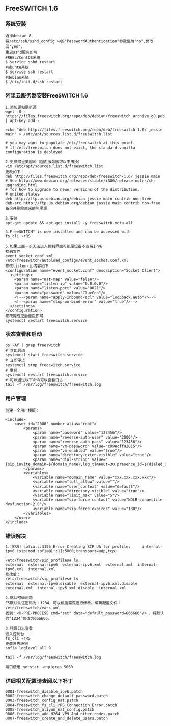 ## FreeSWITCH 1.6
### 系统安装
	选择debian 8
	将/etc/ssh/sshd_config 中的"PasswordAuthentication"参数值为"no",修改回"yes"，
	重启sshd服务即可
	#RHEL/CentOS系统
	$ service sshd restart
	#ubuntu系统
	$ service ssh restart
	#debian系统
	$ /etc/init.d/ssh restart
	
### 阿里云服务器安装FreeSWITCH 1.6
	1.添加源和更新源
	wget -O - https://files.freeswitch.org/repo/deb/debian/freeswitch_archive_g0.pub | apt-key add -
 
	echo "deb http://files.freeswitch.org/repo/deb/freeswitch-1.6/ jessie main" > /etc/apt/sources.list.d/freeswitch.list
 
	# you may want to populate /etc/freeswitch at this point.
	# if /etc/freeswitch does not exist, the standard vanilla configuration is deployed
	
	2.更换阿里美国源（国内服务器可以不用换）
	vim /etc/apt/sources.list.d/freeswitch.list
	更改如下：
	deb http://files.freeswitch.org/repo/deb/freeswitch-1.6/ jessie main
	# See http://www.debian.org/releases/stable/i386/release-notes/ch-upgrading.html
	# for how to upgrade to newer versions of the distribution.
	# united states
	deb http://ftp.us.debian.org/debian jessie main contrib non-free
	deb-src http://ftp.us.debian.org/debian jessie main contrib non-free
	备份并删除原来的阿里源
	
	3.安装
	apt-get update && apt-get install -y freeswitch-meta-all
	
	4.FreeSWITCH™ is now installed and can be accessed with
	fs_cli -rRS
	
	5.如果上面一步无法进入控制界面可能是设备不支持IPv6
	找到文件
	event_socket.conf.xml
	/etc/freeswitch/autoload_configs/event_socket.conf.xml
	修改listen-ip内容如下
	<configuration name="event_socket.conf" description="Socket Client">
	  <settings>
	    <param name="nat-map" value="false"/>
	    <param name="listen-ip" value="0.0.0.0"/>
	    <param name="listen-port" value="8021"/>
	    <param name="password" value="ClueCon"/>
	    <!--<param name="apply-inbound-acl" value="loopback.auto"/>-->
	    <!--<param name="stop-on-bind-error" value="true"/>-->
	  </settings>
	</configuration>
	修改完成之后重启即可
	systemctl restart freeswitch.service
	
### 状态查看和启动
	ps -Af | grep freeswitch
	# 立即启动
	systemctl start freeswitch.service
	# 立即停止
	systemctl stop freeswitch.service
	# 重启
	systemctl restart freeswitch.service
	# 可以通过以下命令可以查看日志
	tail -f /var/log/freeswitch/freeswitch.log

### 用户管理
	创建一个用户模版：
	
	<include>
	    <user id="2000" number-alias="root">
	        <params>
	            <param name="password" value="123456"/>
	            <param name="reverse-auth-user" value="2000"/>
	            <param name="reverse-auth-pass" value="123456"/>
	            <param name="vm-password" value="c99ecff92015"/>
	            <param name="vm-enabled" value="true"/>
	            <param name="directory-exten-visible" value="true"/>
	            <param name="dial-string" value="{sip_invite_domain=${domain_name},leg_timeout=30,presence_id=${dialed_user}@${dialed_domain}}${sofia_contact(${dialed_user}@${dialed_domain})}"/>
	        </params>
	        <variables>
	            <variable name="domain_name" value="xxx.xxx.xxx.xxx"/>
	            <variable name="toll_allow" value=""/>
	            <variable name="user_context" value="default"/>
	            <variable name="directory-visible" value="true"/>
	            <variable name="limit_max" value="5"/>
	            <variable name="sip-force-contact" value="NDLB-connectile-dysfunction-2.0"/>
	            <variable name="sip-force-expires" value="180"/>
	        </variables>
	    </user>
	</include>


### 错误解决
	1.[ERR] sofia.c:3156 Error Creating SIP UA for profile: 	internal-ipv6 (sip:mod_sofia@[::1]:5060;transport=udp,tcp)

	/etc/freeswitch/sip_profiles# ls
	external  external-ipv6  external-ipv6.xml  external.xml  internal-ipv6.xml  internal.xml
	修改后：
	/etc/freeswitch/sip_profiles# ls
	external  external-ipv6.disable  external-ipv6.xml.disable  external.xml  internal-ipv6.xml.disable  internal.xml
	
	2.默认密码问题
	FS默认认证密码为：1234，可以根据需要进行修改。编辑配置文件：
	/etc/freeswitch/vars.xml
	找到：<X-PRE-PROCESS cmd="set" data="default_password=666666"/> ，将默认的“1234”修改为666666。
	
	3.错误日志查看
	进入控制台
	fs_cli -rRS
	更改日志级别
	sofia loglevel all 9
	
	tail -f /var/log/freeswitch/freeswitch.log
	
	端口使用 netstat -anp|grep 5060
	
### 详细相关配置请查阅以下补丁
	0001-freeswitch_disable_ipv6.patch
	0002-freeswitch_change_default_password.patch
	0003-freeswitch_config_nat.patch
	0004-freeswitch_fs_cli_rRS_Connection_Error.patch
	0005-freeswitch_aliyun_nat_config.patch
	0006-freeswitch_add_H264_VP9_And_other_codes.patch
	0007-freeswitch_create_and_delete_users.patch

